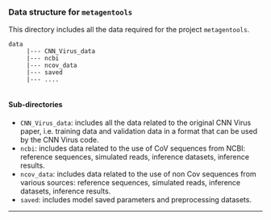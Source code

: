 ### Data structure for `metagentools`
This directory includes all the data required for the project `metagentools`.

```text
data
     |--- CNN_Virus_data 
     |--- ncbi           
     |--- ncov_data      
     |--- saved         
     |--- ....           
     
```
#### Sub-directories
- `CNN_Virus_data`: includes all the data related to the original CNN Virus paper, i.e. training data and validation data in a format that can be used by the CNN Virus code.
- `ncbi`: includes data related to the use of CoV sequences from NCBI: reference sequences, simulated reads, inference datasets, inference results.
- `ncov_data`: includes data related to the use of non Cov sequences from various sources: reference sequences, simulated reads, inference datasets, inference results.
- `saved`: includes model saved parameters and preprocessing datasets.

---
